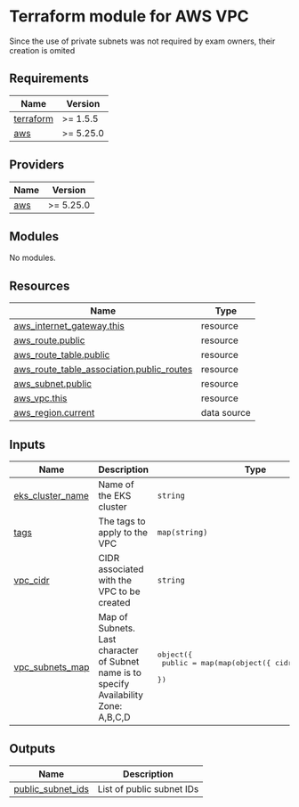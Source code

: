 # Terraform module for AWS VPC

Since the use of private subnets was not required by exam owners, their creation is omited

<!-- BEGINNING OF PRE-COMMIT-TERRAFORM DOCS HOOK -->
## Requirements

| Name | Version |
|------|---------|
| <a name="requirement_terraform"></a> [terraform](#requirement\_terraform) | >= 1.5.5 |
| <a name="requirement_aws"></a> [aws](#requirement\_aws) | >= 5.25.0 |

## Providers

| Name | Version |
|------|---------|
| <a name="provider_aws"></a> [aws](#provider\_aws) | >= 5.25.0 |

## Modules

No modules.

## Resources

| Name | Type |
|------|------|
| [aws_internet_gateway.this](https://registry.terraform.io/providers/hashicorp/aws/latest/docs/resources/internet_gateway) | resource |
| [aws_route.public](https://registry.terraform.io/providers/hashicorp/aws/latest/docs/resources/route) | resource |
| [aws_route_table.public](https://registry.terraform.io/providers/hashicorp/aws/latest/docs/resources/route_table) | resource |
| [aws_route_table_association.public_routes](https://registry.terraform.io/providers/hashicorp/aws/latest/docs/resources/route_table_association) | resource |
| [aws_subnet.public](https://registry.terraform.io/providers/hashicorp/aws/latest/docs/resources/subnet) | resource |
| [aws_vpc.this](https://registry.terraform.io/providers/hashicorp/aws/latest/docs/resources/vpc) | resource |
| [aws_region.current](https://registry.terraform.io/providers/hashicorp/aws/latest/docs/data-sources/region) | data source |

## Inputs

| Name | Description | Type | Default | Required |
|------|-------------|------|---------|:--------:|
| <a name="input_eks_cluster_name"></a> [eks\_cluster\_name](#input\_eks\_cluster\_name) | Name of the EKS cluster | `string` | `""` | no |
| <a name="input_tags"></a> [tags](#input\_tags) | The tags to apply to the VPC | `map(string)` | `{}` | no |
| <a name="input_vpc_cidr"></a> [vpc\_cidr](#input\_vpc\_cidr) | CIDR associated with the VPC to be created | `string` | n/a | yes |
| <a name="input_vpc_subnets_map"></a> [vpc\_subnets\_map](#input\_vpc\_subnets\_map) | Map of Subnets. Last character of Subnet name is to specify Availability Zone: A,B,C,D | <pre>object({<br/>    public = map(map(object({ cidr = string })))<br/>  })</pre> | <pre>{<br/>  "public": {}<br/>}</pre> | no |

## Outputs

| Name | Description |
|------|-------------|
| <a name="output_public_subnet_ids"></a> [public\_subnet\_ids](#output\_public\_subnet\_ids) | List of public subnet IDs |
<!-- END OF PRE-COMMIT-TERRAFORM DOCS HOOK -->

